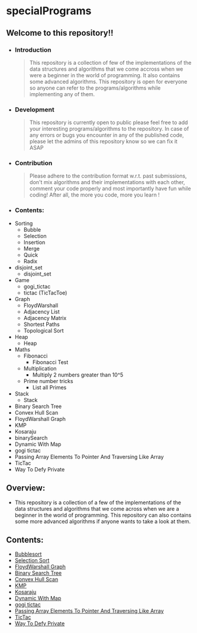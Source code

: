 # specialPrograms
## Welcome to this repository!!
* ### Introduction
    >This repository is a collection of few of the implementations of the data structures and algorithms that we come accross when we were a beginner in the world of programming. It also contains some advanced algorithms. This repository is open for everyone so anyone can refer to the programs/algorithms while implementing any of them.

* ### Development
    >This repository is currently open to public please feel free to add your interesting programs/algorithms to the repository.
In case of any errors or bugs you encounter in any of the published code, please let the admins of this repository know so we can fix it ASAP

* ### Contribution
   >Please adhere to the contribution format w.r.t. past submissions, don't mix algorithms and their implementations with each other, comment your code properly and most importantly have fun while coding! After all, the more you code, more you learn !

* ### Contents:

 - Sorting
	- Bubble
	- Selection
	- Insertion
	- Merge
	- Quick
	- Radix
 - disjoint_set
	- disjoint_set
 - Game
	- gogi_tictac
	- tictac (TicTacToe)
 - Graph
	- FloydWarshall
	- Adjacency List
	- Adjacency Matrix
	- Shortest Paths
	- Topological Sort
 - Heap
	- Heap
 - Maths
	- Fibonacci
		- Fibonacci Test
	- Multiplication
		- Multiply 2 numbers greater than 10^5
	- Prime number tricks
		- List all Primes
 - Stack
	- Stack
 - Binary Search Tree
 - Convex Hull Scan
 - FloydWarshall Graph
 - KMP
 - Kosaraju
 - binarySearch
 - Dynamic With Map
 - gogi tictac
 - Passing Array Elements To Pointer And Traversing Like Array
 - TicTac
 - Way To Defy Private
 
## Overview:
 - This repository is a collection of a few of the implementations of the data structures and algorithms that we come across when we are a beginner in the world of programming. This repository can also contains some more advanced algorithms if anyone wants to take a look at them.
## Contents:

 - [Bubblesort](https://github.com/Souravirus/specialPrograms/blob/master/Sorting/BubbleSort.cpp)
 - [Selection Sort](https://github.com/Souravirus/specialPrograms/blob/master/Sorting/SELECTION%20SORT)
 - [FloydWarshall Graph](https://github.com/Souravirus/specialPrograms/blob/master/graph/FloydWarshall.cpp)
 - [Binary Search Tree](https://github.com/Souravirus/specialPrograms/blob/master/BinarySearchTree.cpp)
 - [Convex Hull Scan](https://github.com/Souravirus/specialPrograms/blob/master/ConvexHullScan.cpp)
 - [KMP](https://github.com/Souravirus/specialPrograms/blob/master/KMP.cpp)
 - [Kosaraju](https://github.com/Souravirus/specialPrograms/blob/master/Kosaraju.cpp)
 - [Dynamic With Map](https://github.com/Souravirus/specialPrograms/blob/master/dynamic_wih_map.cpp)
 - [gogi tictac](https://github.com/Souravirus/specialPrograms/blob/master/game/gogi_tictac.cpp)
 - [Passing Array Elements To Pointer And Traversing Like Array](https://github.com/Souravirus/specialPrograms/blob/master/passingArrayElementstoPointerandTraversingLikeArray.cpp)
 - [TicTac](https://github.com/Souravirus/specialPrograms/blob/master/game/tictac.cpp)
 - [Way To Defy Private](https://github.com/Souravirus/specialPrograms/blob/master/wayToDefyPrivate.cpp)
